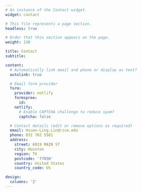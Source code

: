 ```yaml
---
# An instance of the Contact widget.
widget: contact

# This file represents a page section.
headless: true

# Order that this section appears on the page.
weight: 130

title: Contact
subtitle:

content:
  # Automatically link email and phone or display as text?
  autolink: true

  # Email form provider
  form:
    provider: netlify
    formspree:
      id:
    netlify:
      # Enable CAPTCHA challenge to reduce spam?
      captcha: false

  # Contact details (edit or remove options as required)
  email: Hsuan-Ling.Lin@rice.edu
  phone: 832 762 5581
  address:
    street: 6919 MAIN ST
    city: Houston
    region: TX
    postcode: '77030'
    country: United States
    country_code: US

design:
  columns: '2'
---
```

